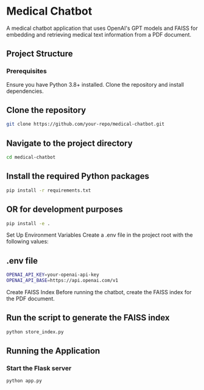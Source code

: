 # Medical Chatbot
A medical chatbot application that uses OpenAI's GPT models and FAISS for embedding and retrieving medical text information from a PDF document.

## Project Structure
### Prerequisites

Ensure you have Python 3.8+ installed. Clone the repository and install dependencies.

## Clone the repository
```bash
git clone https://github.com/your-repo/medical-chatbot.git
```
## Navigate to the project directory
```bash
cd medical-chatbot
```
## Install the required Python packages
```bash
pip install -r requirements.txt
```
## OR for development purposes
```bash
pip install -e .
```
Set Up Environment Variables
Create a .env file in the project root with the following values:
## .env file
```bash
OPENAI_API_KEY=your-openai-api-key
OPENAI_API_BASE=https://api.openai.com/v1
```

Create FAISS Index
Before running the chatbot, create the FAISS index for the PDF document.

## Run the script to generate the FAISS index
```bash
python store_index.py
```
## Running the Application

### Start the Flask server
```bash
python app.py
```
 
